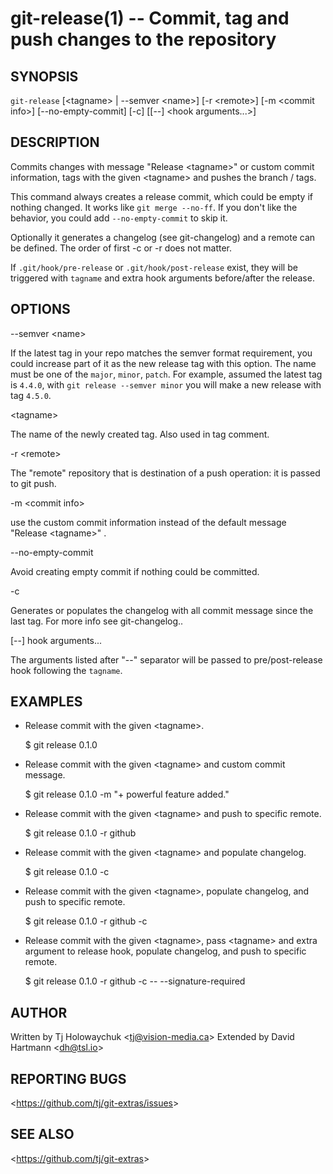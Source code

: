git-release(1) -- Commit, tag and push changes to the repository
================================================================

## SYNOPSIS

`git-release` [&lt;tagname&gt; | --semver &lt;name&gt;] [-r &lt;remote&gt;] [-m &lt;commit info&gt;] [--no-empty-commit] [-c] [[--] &lt;hook arguments...&gt;]

## DESCRIPTION

  Commits changes with message "Release &lt;tagname&gt;" or custom commit information, tags with the given &lt;tagname&gt; and pushes the branch / tags.

  This command always creates a release commit, which could be empty if nothing changed. It works like `git merge --no-ff`. If you don't like the behavior, you could add `--no-empty-commit` to skip it.

  Optionally it generates a changelog (see git-changelog) and a remote can be defined. The order of first -c or -r does not matter.

  If `.git/hook/pre-release` or `.git/hook/post-release` exist, they will be triggered with `tagname` and extra hook arguments before/after the release.

## OPTIONS

  --semver &lt;name&gt;

  If the latest tag in your repo matches the semver format requirement, you could increase part of it as the new release tag
  with this option. The name must be one of the `major`, `minor`, `patch`. For example, assumed the latest tag is `4.4.0`, with
  `git release --semver minor` you will make a new release with tag `4.5.0`.

  &lt;tagname&gt;

  The name of the newly created tag. Also used in tag comment.

  -r &lt;remote&gt;

  The "remote" repository that is destination of a push operation: it is passed to git push.

  -m &lt;commit info&gt;

  use the custom commit information instead of the default message "Release &lt;tagname&gt;" .

  --no-empty-commit

  Avoid creating empty commit if nothing could be committed.

  -c

  Generates or populates the changelog with all commit message since the last tag. For more info see git-changelog..

  [--] hook arguments...

  The arguments listed after "--" separator will be passed to pre/post-release hook following the `tagname`.

## EXAMPLES

  * Release commit with the given &lt;tagname&gt;.

    $ git release 0.1.0

  * Release commit with the given &lt;tagname&gt; and custom commit message.

    $ git release 0.1.0 -m "+ powerful feature added."

  * Release commit with the given &lt;tagname&gt; and push to specific remote.

    $ git release 0.1.0 -r github

  * Release commit with the given &lt;tagname&gt; and populate changelog.

    $ git release 0.1.0 -c

  * Release commit with the given &lt;tagname&gt;, populate changelog, and push to specific remote.

    $ git release 0.1.0 -r github -c

  * Release commit with the given &lt;tagname&gt;, pass &lt;tagname&gt; and extra argument to release hook,
    populate changelog, and push to specific remote.

    $ git release 0.1.0 -r github -c -- --signature-required


## AUTHOR

Written by Tj Holowaychuk &lt;<tj@vision-media.ca>&gt;
Extended by David Hartmann &lt;<dh@tsl.io>&gt;

## REPORTING BUGS

&lt;<https://github.com/tj/git-extras/issues>&gt;

## SEE ALSO

&lt;<https://github.com/tj/git-extras>&gt;
